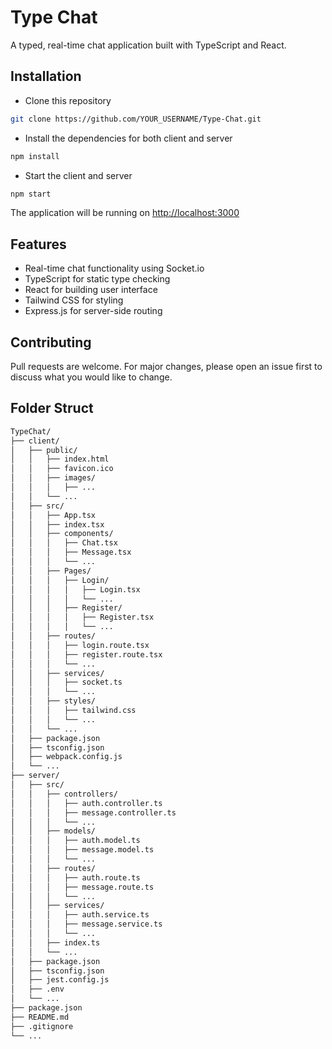 # Type Chat

A typed, real-time chat application built with TypeScript and React.

## Installation

- Clone this repository

```bash
git clone https://github.com/YOUR_USERNAME/Type-Chat.git
```

- Install the dependencies for both client and server

```bash
npm install
```

- Start the client and server

```bash
npm start
```

The application will be running on <http://localhost:3000>

## Features

- Real-time chat functionality using Socket.io
- TypeScript for static type checking
- React for building user interface
- Tailwind CSS for styling
- Express.js for server-side routing

## Contributing

Pull requests are welcome. For major changes, please open an issue first to discuss what you would like to change.

## Folder Struct

```bash
TypeChat/
├── client/
│   ├── public/
│   │   ├── index.html
│   │   ├── favicon.ico
│   │   ├── images/
│   │   │   ├── ...
│   │   └── ...
│   ├── src/
│   │   ├── App.tsx
│   │   ├── index.tsx
│   │   ├── components/
│   │   │   ├── Chat.tsx
│   │   │   ├── Message.tsx
│   │   │   └── ...
│   │   ├── Pages/
│   │   │   ├── Login/
│   │   │   │   ├── Login.tsx
│   │   │   │   └── ...
│   │   │   ├── Register/
│   │   │   │   ├── Register.tsx
│   │   │   │   └── ...
│   │   ├── routes/
│   │   │   ├── login.route.tsx
│   │   │   ├── register.route.tsx
│   │   │   └── ...
│   │   ├── services/
│   │   │   ├── socket.ts
│   │   │   └── ...
│   │   ├── styles/
│   │   │   ├── tailwind.css
│   │   │   └── ...
│   │   └── ...
│   ├── package.json
│   ├── tsconfig.json
│   ├── webpack.config.js
│   └── ...
├── server/
│   ├── src/
│   │   ├── controllers/
│   │   │   ├── auth.controller.ts
│   │   │   ├── message.controller.ts
│   │   │   └── ...
│   │   ├── models/
│   │   │   ├── auth.model.ts
│   │   │   ├── message.model.ts
│   │   │   └── ...
│   │   ├── routes/
│   │   │   ├── auth.route.ts
│   │   │   ├── message.route.ts
│   │   │   └── ...
│   │   ├── services/
│   │   │   ├── auth.service.ts
│   │   │   ├── message.service.ts
│   │   │   └── ...
│   │   ├── index.ts
│   │   └── ...
│   ├── package.json
│   ├── tsconfig.json
│   ├── jest.config.js
│   ├── .env
│   └── ...
├── package.json
├── README.md
├── .gitignore
└── ...
```
